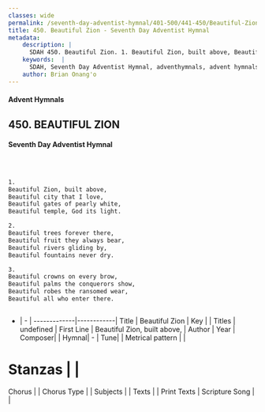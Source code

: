 ```yaml
---
classes: wide
permalink: /seventh-day-adventist-hymnal/401-500/441-450/Beautiful-Zion/
title: 450. Beautiful Zion - Seventh Day Adventist Hymnal
metadata:
    description: |
      SDAH 450. Beautiful Zion. 1. Beautiful Zion, built above, Beautiful city that I love, Beautiful gates of pearly white, Beautiful temple, God its light.
    keywords:  |
      SDAH, Seventh Day Adventist Hymnal, adventhymnals, advent hymnals, Beautiful Zion, Beautiful Zion, built above, 
    author: Brian Onang'o
---
```


#### Advent Hymnals
## 450. BEAUTIFUL ZION
#### Seventh Day Adventist Hymnal

```txt



1.
Beautiful Zion, built above,
Beautiful city that I love,
Beautiful gates of pearly white,
Beautiful temple, God its light.

2.
Beautiful trees forever there,
Beautiful fruit they always bear,
Beautiful rivers gliding by,
Beautiful fountains never dry.

3.
Beautiful crowns on every brow,
Beautiful palms the conquerors show,
Beautiful robes the ransomed wear,
Beautiful all who enter there.



```

- |   -  |
-------------|------------|
Title | Beautiful Zion |
Key |  |
Titles | undefined |
First Line | Beautiful Zion, built above, |
Author | 
Year | 
Composer|  |
Hymnal|  - |
Tune|  |
Metrical pattern | |
# Stanzas |  |
Chorus |  |
Chorus Type |  |
Subjects |  |
Texts |  |
Print Texts | 
Scripture Song |  |
  
